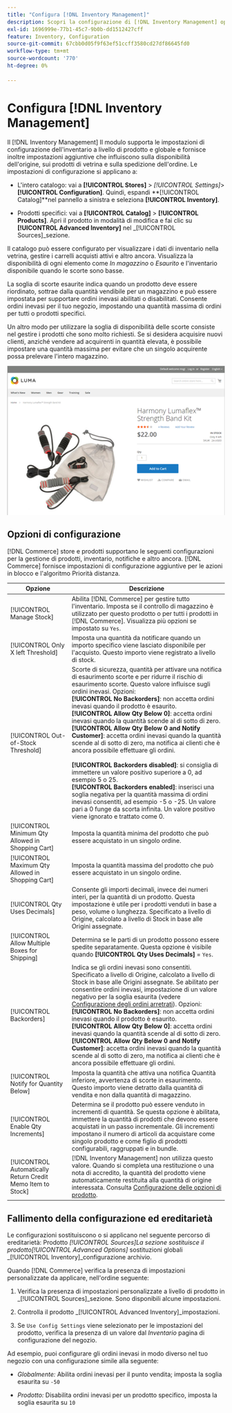 ```yaml
---
title: "Configura [!DNL Inventory Management]"
description: Scopri la configurazione di [!DNL Inventory Management] opzioni che determinano la disponibilità dell'origine, i prodotti di vetrina e la spedizione dell'ordine.
exl-id: 1696999e-77b1-45c7-9b0b-dd1512427cff
feature: Inventory, Configuration
source-git-commit: 67cbb0d05f9f63ef51ccff3580cd27df86645fd0
workflow-type: tm+mt
source-wordcount: '770'
ht-degree: 0%

---
```


# Configura [!DNL Inventory Management]

Il [!DNL Inventory Management] Il modulo supporta le impostazioni di configurazione dell&#39;inventario a livello di prodotto e globale e fornisce inoltre impostazioni aggiuntive che influiscono sulla disponibilità dell&#39;origine, sui prodotti di vetrina e sulla spedizione dell&#39;ordine. Le impostazioni di configurazione si applicano a:

- L&#39;intero catalogo: vai a **[!UICONTROL Stores]** > _[!UICONTROL Settings]_>**[!UICONTROL Configuration]**. Quindi, espandi **[!UICONTROL Catalog]**nel pannello a sinistra e seleziona **[!UICONTROL Inventory]**.

- Prodotti specifici: vai a **[!UICONTROL Catalog]** > **[!UICONTROL Products]**. Apri il prodotto in modalità di modifica e fai clic su **[!UICONTROL Advanced Inventory]** nel _[!UICONTROL Sources]_sezione.

Il catalogo può essere configurato per visualizzare i dati di inventario nella vetrina, gestire i carrelli acquisti attivi e altro ancora. Visualizza la disponibilità di ogni elemento come _In magazzino_ o _Esaurito_ e l&#39;inventario disponibile quando le scorte sono basse.

La soglia di scorte esaurite indica quando un prodotto deve essere riordinato, sottrae dalla quantità vendibile per un magazzino e può essere impostata per supportare ordini inevasi abilitati o disabilitati. Consente ordini inevasi per il tuo negozio, impostando una quantità massima di ordini per tutti o prodotti specifici.

Un altro modo per utilizzare la soglia di disponibilità delle scorte consiste nel gestire i prodotti che sono molto richiesti. Se si desidera acquisire nuovi clienti, anziché vendere ad acquirenti in quantità elevata, è possibile impostare una quantità massima per evitare che un singolo acquirente possa prelevare l&#39;intero magazzino.

![Esempio di In magazzino, solo 1 a sinistra](assets/storefront-stock-options-1-left.png)

## Opzioni di configurazione

[!DNL Commerce] store e prodotti supportano le seguenti configurazioni per la gestione di prodotti, inventario, notifiche e altro ancora. [!DNL Commerce] fornisce impostazioni di configurazione aggiuntive per le azioni in blocco e l&#39;algoritmo Priorità distanza.

| Opzione | Descrizione |
|--|--|
| [!UICONTROL Manage Stock] | Abilita [!DNL Commerce] per gestire tutto l&#39;inventario. Imposta se il controllo di magazzino è utilizzato per questo prodotto o per tutti i prodotti in [!DNL Commerce]. Visualizza più opzioni se impostato su `Yes`. |
| [!UICONTROL Only X left Threshold] | Imposta una quantità da notificare quando un importo specifico viene lasciato disponibile per l&#39;acquisto. Questo importo viene registrato a livello di stock. |
| [!UICONTROL Out-of-Stock Threshold] | Scorte di sicurezza, quantità per attivare una notifica di esaurimento scorte e per ridurre il rischio di esaurimento scorte. Questo valore influisce sugli ordini inevasi. Opzioni:<br />**[!UICONTROL No Backorders]**: non accetta ordini inevasi quando il prodotto è esaurito.<br />**[!UICONTROL Allow Qty Below 0]**: accetta ordini inevasi quando la quantità scende al di sotto di zero.<br />**[!UICONTROL Allow Qty Below 0 and Notify Customer]**: accetta ordini inevasi quando la quantità scende al di sotto di zero, ma notifica ai clienti che è ancora possibile effettuare gli ordini.<br /><br />**[!UICONTROL Backorders disabled]**: si consiglia di immettere un valore positivo superiore a 0, ad esempio 5 o 25. <br/>**[!UICONTROL Backorders enabled]**: inserisci una soglia negativa per la quantità massima di ordini inevasi consentiti, ad esempio -5 o -25. Un valore pari a 0 funge da scorta infinita. Un valore positivo viene ignorato e trattato come 0. |
| [!UICONTROL Minimum Qty Allowed in Shopping Cart] | Imposta la quantità minima del prodotto che può essere acquistato in un singolo ordine. |
| [!UICONTROL Maximum Qty Allowed in Shopping Cart] | Imposta la quantità massima del prodotto che può essere acquistato in un singolo ordine. |
| [!UICONTROL Qty Uses Decimals] | Consente gli importi decimali, invece dei numeri interi, per la quantità di un prodotto. Questa impostazione è utile per i prodotti venduti in base a peso, volume o lunghezza. Specificato a livello di Origine, calcolato a livello di Stock in base alle Origini assegnate. |
| [!UICONTROL Allow Multiple Boxes for Shipping] | Determina se le parti di un prodotto possono essere spedite separatamente. Questa opzione è visibile quando **[!UICONTROL Qty Uses Decimals]** = `Yes`. |
| [!UICONTROL Backorders] | Indica se gli ordini inevasi sono consentiti. Specificato a livello di Origine, calcolato a livello di Stock in base alle Origini assegnate. Se abilitato per consentire ordini inevasi, impostazione di un valore negativo per la soglia esaurita (vedere [Configurazione degli ordini arretrati](backorders.md)). Opzioni:<br />**[!UICONTROL No Backorders]**: non accetta ordini inevasi quando il prodotto è esaurito.<br />**[!UICONTROL Allow Qty Below 0]**: accetta ordini inevasi quando la quantità scende al di sotto di zero.<br />**[!UICONTROL Allow Qty Below 0 and Notify Customer]**: accetta ordini inevasi quando la quantità scende al di sotto di zero, ma notifica ai clienti che è ancora possibile effettuare gli ordini. |
| [!UICONTROL Notify for Quantity Below] | Imposta la quantità che attiva una notifica Quantità inferiore, avvertenza di scorte in esaurimento. Questo importo viene detratto dalla quantità di vendita e non dalla quantità di magazzino. |
| [!UICONTROL Enable Qty Increments] | Determina se il prodotto può essere venduto in incrementi di quantità. Se questa opzione è abilitata, immettere la quantità di prodotti che devono essere acquistati in un passo incrementale. Gli incrementi impostano il numero di articoli da acquistare come singolo prodotto e come figlio di prodotti configurabili, raggruppati e in bundle. |
| [!UICONTROL Automatically Return Credit Memo Item to Stock] | [!DNL Inventory Management] non utilizza questo valore. Quando si completa una restituzione o una nota di accredito, la quantità del prodotto viene automaticamente restituita alla quantità di origine interessata. Consulta [Configurazione delle opzioni di prodotto](product-options.md). |

## Fallimento della configurazione ed ereditarietà

Le configurazioni sostituiscono o si applicano nel seguente percorso di ereditarietà: Prodotto _[!UICONTROL Sources]_La sezione sostituisce il prodotto_[!UICONTROL Advanced Options]_ sostituzioni globali _[!UICONTROL Inventory]_configurazione archivio.

Quando [!DNL Commerce] verifica la presenza di impostazioni personalizzate da applicare, nell&#39;ordine seguente:

1. Verifica la presenza di impostazioni personalizzate a livello di prodotto in _[!UICONTROL Sources]_sezione. Sono disponibili alcune impostazioni.

1. Controlla il prodotto _[!UICONTROL Advanced Inventory]_impostazioni.

1. Se `Use Config Settings` viene selezionato per le impostazioni del prodotto, verifica la presenza di un valore dal _Inventario_ pagina di configurazione del negozio.

Ad esempio, puoi configurare gli ordini inevasi in modo diverso nel tuo negozio con una configurazione simile alla seguente:

- _Globalmente:_ Abilita ordini inevasi per il punto vendita; imposta la soglia esaurita su `-50`

- _Prodotto:_ Disabilita ordini inevasi per un prodotto specifico, imposta la soglia esaurita su `10`

